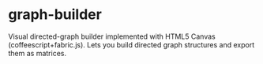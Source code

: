graph-builder
=============

Visual directed-graph builder implemented with HTML5 Canvas (coffeescript+fabric.js).
Lets you build directed graph structures and export them as matrices.
